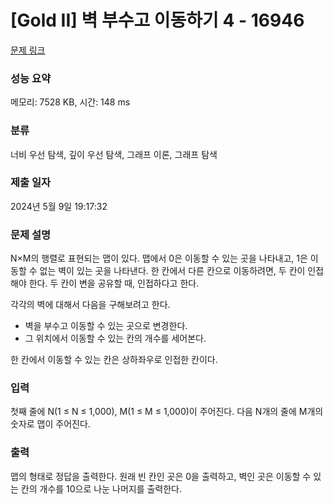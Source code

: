 # [Gold II] 벽 부수고 이동하기 4 - 16946 

[문제 링크](https://www.acmicpc.net/problem/16946) 

### 성능 요약

메모리: 7528 KB, 시간: 148 ms

### 분류

너비 우선 탐색, 깊이 우선 탐색, 그래프 이론, 그래프 탐색

### 제출 일자

2024년 5월 9일 19:17:32

### 문제 설명

<p>N×M의 행렬로 표현되는 맵이 있다. 맵에서 0은 이동할 수 있는 곳을 나타내고, 1은 이동할 수 없는 벽이 있는 곳을 나타낸다. 한 칸에서 다른 칸으로 이동하려면, 두 칸이 인접해야 한다. 두 칸이 변을 공유할 때, 인접하다고 한다.</p>

<p>각각의 벽에 대해서 다음을 구해보려고 한다.</p>

<ul>
	<li>벽을 부수고 이동할 수 있는 곳으로 변경한다.</li>
	<li>그 위치에서 이동할 수 있는 칸의 개수를 세어본다.</li>
</ul>

<p>한 칸에서 이동할 수 있는 칸은 상하좌우로 인접한 칸이다.</p>

### 입력 

 <p>첫째 줄에 N(1 ≤ N ≤ 1,000), M(1 ≤ M ≤ 1,000)이 주어진다. 다음 N개의 줄에 M개의 숫자로 맵이 주어진다.</p>

### 출력 

 <p>맵의 형태로 정답을 출력한다. 원래 빈 칸인 곳은 0을 출력하고, 벽인 곳은 이동할 수 있는 칸의 개수를 10으로 나눈 나머지를 출력한다.</p>

